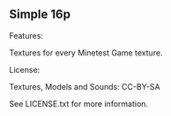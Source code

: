 ## Simple 16p





Features:



Textures for every Minetest Game texture.





License:



Textures, Models and Sounds: CC-BY-SA

See LICENSE.txt for more information.

